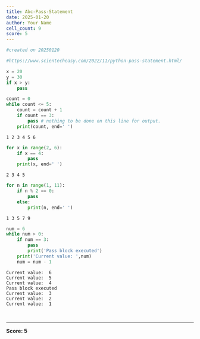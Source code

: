 ```yaml
---
title: Abc-Pass-Statement
date: 2025-01-20
author: Your Name
cell_count: 9
score: 5
---
```


```python
#created on 20250120
```


```python
#https://www.scientecheasy.com/2022/11/python-pass-statement.html/
```


```python
x = 20
y = 30
if x > y:
    pass

```


```python
count = 0
while count <= 5:
    count = count + 1
    if count == 3:
        pass # nothing to be done on this line for output.
    print(count, end=' ')

```

    1 2 3 4 5 6 


```python
for x in range(2, 6):
    if x == 4:
        pass
    print(x, end=' ')

```

    2 3 4 5 


```python
for n in range(1, 11):
    if n % 2 == 0:
        pass 
    else:
        print(n, end=' ') 

```

    1 3 5 7 9 


```python
num = 6
while num > 0:
    if num == 3:
        pass
        print('Pass block executed')
    print('Current value: ',num)
    num = num - 1

```

    Current value:  6
    Current value:  5
    Current value:  4
    Pass block executed
    Current value:  3
    Current value:  2
    Current value:  1



```python


```


```python

```


---
**Score: 5**
